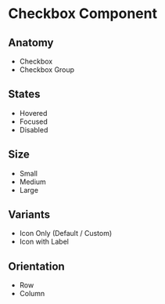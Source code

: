 # Checkbox Component

## Anatomy

-   Checkbox
-   Checkbox Group

## States

-   Hovered
-   Focused
-   Disabled

## Size

-   Small
-   Medium
-   Large

## Variants

-   Icon Only (Default / Custom)
-   Icon with Label

## Orientation

-   Row
-   Column
